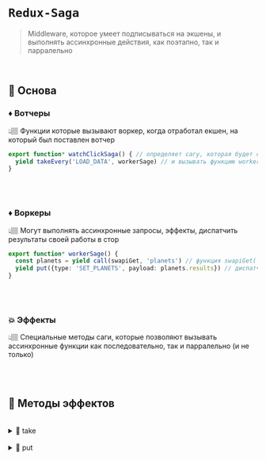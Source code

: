 # `Redux-Saga`
> Middleware, которое умеет подписываться на экшены, и выполнять ассинхронные действия, как поэтапно, так и парралельно

<br>

## 🚩 Основа

### ♦️ Вотчеры 
👆🏽 Функции которые вызывают воркер, когда отработал екшен, на который был поставлен вотчер

```typescript
export function* watchClickSaga() { // определяет сагу, которая будет слушать действия с типом 'LOAD_DATA'
  yield takeEvery('LOAD_DATA', workerSage) // и вызывать функцию workerSage при каждом вхождении этого действия
}
```

<br>
<br>

### ♦️ Воркеры   
👆🏽 Могут выполнять ассинхронные запросы, эффекты, диспатчить результаты своей работы в стор

```typescript
export function* workerSage() {
  const planets = yield call(swapiGet, 'planets') // функция swapiGet('planets') возвращает данные 
  yield put({type: 'SET_PLANETS', payload: planets.results}) // диспатч в редюсер
}
```

<br>
<br>

### 💥 Эффекты
👆🏽 Специальные методы саги, которые позволяют вызывать ассинхронные функции как последовательно, так и парралельно (и не только)

<br>
<br>

## 🚩 Методы эффектов

<br>

<details>
<summary>🔹 take</summary>
  
<br>
  
Позволяет саге ожидать определенного экшена и приостанавливать выполнение до тех пор, пока это действие не будет диспетчеризовано стор
</details>

<br>

<details>
<summary>🔹 put</summary>
  
<br>

Позволяет осуществлять диспатч

</details>




